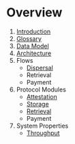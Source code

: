 # Overview

1. [Introduction](introduction.md)
2. [Glossary](definitions.md)
3. [Data Model](data-model.md)
4. [Architecture](architecture.md)
5. Flows
   * [Dispersal](flows/dispersal.md)
   * Retrieval
   * Payment
6. Protocol Modules
   * [Attestation](protocol-modules/attestation/attestation.md)
   * [Storage](protocol-modules/storage/overview.md)
   * [Retrieval](protocol-modules/retrieval/retrieval.md)
   * Payment
7. System Properties
   * [Throughput](broken-reference)
